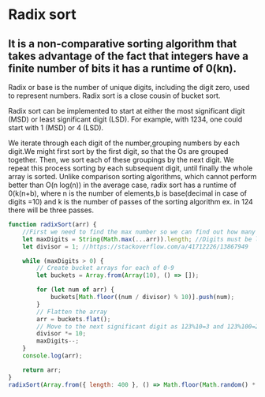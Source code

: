 # Radix sort

## It is a non-comparative sorting algorithm that takes advantage of the fact that integers have a finite number of bits it has a runtime of 0(kn).

Radix or base is the number of unique digits, including the digit zero, used to represent numbers.
Radix sort is a close cousin of bucket sort.

Radix sort can be implemented to start at either the most significant digit (MSD) or least significant digit (LSD). For example, with 1234, one could start with 1 (MSD) or 4 (LSD).

We iterate through each digit of the number,grouping numbers by each digit.We might first sort by the first digit, so that the Os are grouped together. Then, we sort each of these groupings by the next digit. We repeat this process sorting by each subsequent digit, until finally the whole array is sorted.
Unlike comparison sorting algorithms, which cannot perform better than O(n log(n)) in the average case, radix sort has a runtime of 0(k(n+b), where n is the number of elements,b is base(decimal in case of digits =10) and k is the number of passes of the sorting algorithm ex. in 124 there will be three passes.

```javascript
function radixSort(arr) {
	//First we need to find the max number so we can find out how many passes we need to do starting from LSD i.e Ones place
	let maxDigits = String(Math.max(...arr)).length; //Digits must be less than 22 or you will need to first use String(BigInt("YourNumberHere")
	let divisor = 1; //https://stackoverflow.com/a/41712226/13867949

	while (maxDigits > 0) {
		// Create bucket arrays for each of 0-9
		let buckets = Array.from(Array(10), () => []);

		for (let num of arr) {
			buckets[Math.floor((num / divisor) % 10)].push(num);
		}
		// Flatten the array
		arr = buckets.flat();
		// Move to the next significant digit as 123%10=3 and 123%100=23
		divisor *= 10;
		maxDigits--;
	}
	console.log(arr);

	return arr;
}
radixSort(Array.from({ length: 400 }, () => Math.floor(Math.random() * 500)));
```
